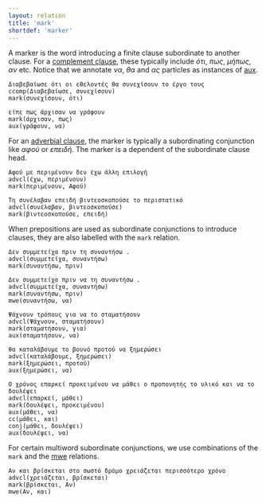 ```yaml
---
layout: relation
title: 'mark'
shortdef: 'marker'
---
```


A marker is the word introducing a finite clause subordinate to
another clause. For a [complement clause](ccomp), these typically include *ότι*, *πως*, *μήπως*, *αν* etc.
Notice that we annotate *να*, *θα* and *ας* particles as instances of [aux](aux).

~~~ sdparse
Διαβεβαίωσε ότι οι εθελοντές θα συνεχίσουν το έργο τους 
ccomp(Διαβεβαίωσε, συνεχίσουν)
mark(συνεχίσουν, ότι)
~~~

~~~ sdparse
είπε πως άρχισαν να γράφουν
mark(άρχισαν, πως)
aux(γράφουν, να)
~~~

For an [adverbial clause](advcl), the marker is typically a
subordinating conjunction like *αφού* or *επειδή*. The marker is a dependent of the
subordinate clause head. 

~~~ sdparse
Αφού με περιμένουν δεν έχω άλλη επιλογή 
advcl(έχω, περιμένουν)
mark(περιμένουν, Αφού)
~~~

~~~ sdparse
Τη συνέλαβαν επειδή βιντεοσκοπούσε το περιστατικό 
advcl(συνέλαβαν, βιντεοσκοπούσε)
mark(βιντεοσκοπούσε, επειδή)
~~~

When prepositions are used as subordinate conjunctions to introduce clauses, they are also labelled with the `mark` relation. 

~~~ sdparse
Δεν συμμετείχα πριν τη συναντήσω .
advcl(συμμετείχα, συναντήσω)
mark(συναντήσω, πριν)
~~~

~~~ sdparse
Δεν συμμετείχα πριν να τη συναντήσω .
advcl(συμμετείχα, συναντήσω)
mark(συναντήσω, πριν)
mwe(συναντήσω, να)
~~~

~~~ sdparse
Ψάχνουν τρόπους για να το σταματήσουν 
advcl(Ψάχνουν, σταματήσουν)
mark(σταματήσουν, για)
aux(σταματήσουν, να)
~~~

~~~ sdparse
θα καταλάβουμε το βουνό προτού να ξημερώσει
advcl(καταλάβουμε, ξημερώσει)
mark(ξημερώσει, προτού)
aux(ξημερώσει, να)
~~~

~~~ sdparse
Ο χρόνος επαρκεί προκειμένου να μάθει ο προπονητής το υλικό και να το δουλέψει 
advcl(επαρκεί, μάθει)
mark(δουλέψει, προκειμένου)
aux(μάθει, να)
cc(μάθει, και)
conj(μάθει, δουλέψει)
aux(δουλέψει, να)
~~~

For certain multiword subordinate conjunctions, we use combinations of the `mark` and the [mwe](fixed) relations. 

~~~ sdparse
Αν και βρίσκεται στο σωστό δρόμο χρειάζεται περισσότερο χρόνο
advcl(χρειάζεται, βρίσκεται)
mark(βρίσκεται, Αν)
mwe(Αν, και)
~~~


<!-- Interlanguage links updated Út zář 29 18:41:25 CEST 2020 -->
